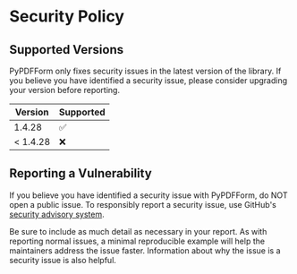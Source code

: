 # Security Policy

## Supported Versions

PyPDFForm only fixes security issues in the latest version of the library. If you believe you have identified a 
security issue, please consider upgrading your version before reporting.

| Version  | Supported          |
|----------| ------------------ |
| 1.4.28   | :white_check_mark: |
| < 1.4.28 | :x:                |

## Reporting a Vulnerability

If you believe you have identified a security issue with PyPDFForm, do NOT open a public issue. 
To responsibly report a security issue, use GitHub's [security advisory system](https://docs.github.com/en/code-security/security-advisories/working-with-repository-security-advisories/creating-a-repository-security-advisory).

Be sure to include as much detail as necessary in your report. As with reporting normal issues, 
a minimal reproducible example will help the maintainers address the issue faster. 
Information about why the issue is a security issue is also helpful.
